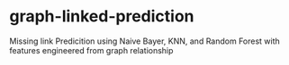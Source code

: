 # graph-linked-prediction
Missing link Predicition using Naive Bayer, KNN, and Random Forest with features engineered from graph relationship
